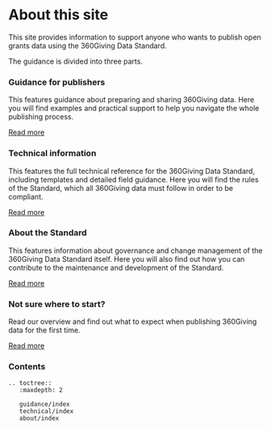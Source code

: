 # About this site
This site provides information to support anyone who wants to publish open grants data using the 360Giving Data Standard.

The guidance is divided into three parts.

### Guidance for publishers
This features guidance about preparing and sharing 360Giving data. Here you will find examples and practical support to help you navigate the whole publishing process.

<p>
    <a href="https://standard.threesixtygiving.org/en/new-docs-style/guidance/" class="button button--teal">Read more</a>
</p>

### Technical information
This features the full technical reference for the 360Giving Data Standard, including templates and detailed field guidance. Here you will find the rules of the Standard, which all 360Giving data must follow in order to be compliant.

<p>
    <a href="https://standard.threesixtygiving.org/en/new-docs-style/technical/" class="button button--teal">Read more</a>
</p>

### About the Standard
This features information about governance and change management of the 360Giving Data Standard itself. Here you will also find out how you can contribute to the maintenance and development of the Standard.

<p>
    <a href="https://standard.threesixtygiving.org/en/new-docs-style/about/" class="button button--teal">Read more</a>
</p>

### Not sure where to start?
Read our overview and find out what to expect when publishing 360Giving data for the first time.

<p>
    <a href="https://standard.threesixtygiving.org/en/new-docs-style/guidance/before-starting" class="button button--teal">Read more</a>
</p>

### Contents

```eval_rst
.. toctree::
   :maxdepth: 2
   
   guidance/index
   technical/index
   about/index
   
```

